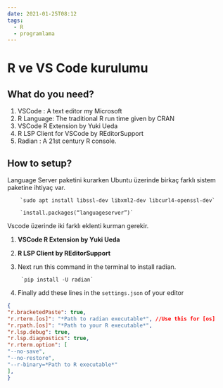 ```yaml
---
date: 2021-01-25T08:12
tags:
  - R
  - programlama
---
```


# R ve VS Code kurulumu

## What do you need?
1. VSCode : A text editor my Microsoft
2. R Language: The traditional R run time given by CRAN
3. VSCode R Extension by Yuki Ueda
4. R LSP Client for VSCode by REditorSupport
5. Radian : A 21st century R console.
## How to setup?
Language Server paketini kurarken Ubuntu üzerinde birkaç farklı sistem paketine ihtiyaç var. 

		`sudo apt install libssl-dev libxml2-dev libcurl4-openssl-dev`

		`install.packages(“languageserver”)`

Vscode üzerinde iki farklı eklenti kurman gerekir.

1. **VSCode R Extension by Yuki Ueda**
2. **R LSP Client by REditorSupport**
3. Next run this command in the terminal to install radian.

		`pip install -U radian`

4. Finally add these lines in the `settings.json` of your editor
```json
{
"r.bracketedPaste": true,
"r.rterm.[os]": "*Path to radian executable*", //Use this for [os]
"r.rpath.[os]": "*Path to your R executable*",
"r.lsp.debug": true,
"r.lsp.diagnostics": true,
"r.rterm.option": [
"--no-save",
"--no-restore",
"--r-binary=*Path to R executable*"
],
}
```
 



